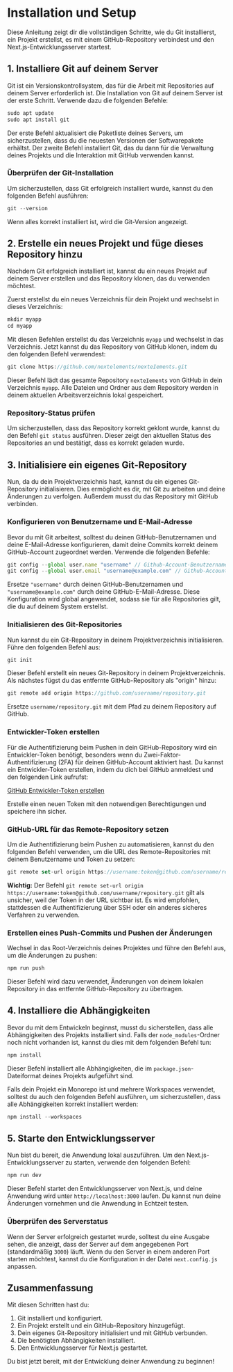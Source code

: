 # Installation und Setup

Diese Anleitung zeigt dir die vollständigen Schritte, wie du Git installierst, ein Projekt erstellst, es mit einem GitHub-Repository verbindest und den Next.js-Entwicklungsserver startest.

## 1. Installiere Git auf deinem Server

Git ist ein Versionskontrollsystem, das für die Arbeit mit Repositories auf deinem Server erforderlich ist. Die Installation von Git auf deinem Server ist der erste Schritt. Verwende dazu die folgenden Befehle:

```js
sudo apt update
sudo apt install git
```

Der erste Befehl aktualisiert die Paketliste deines Servers, um sicherzustellen, dass du die neuesten Versionen der Softwarepakete erhältst. Der zweite Befehl installiert Git, das du dann für die Verwaltung deines Projekts und die Interaktion mit GitHub verwenden kannst.

### Überprüfen der Git-Installation

Um sicherzustellen, dass Git erfolgreich installiert wurde, kannst du den folgenden Befehl ausführen:

```js
git --version
```

Wenn alles korrekt installiert ist, wird die Git-Version angezeigt.

## 2. Erstelle ein neues Projekt und füge dieses Repository hinzu

Nachdem Git erfolgreich installiert ist, kannst du ein neues Projekt auf deinem Server erstellen und das Repository klonen, das du verwenden möchtest.

Zuerst erstellst du ein neues Verzeichnis für dein Projekt und wechselst in dieses Verzeichnis:

```js
mkdir myapp
cd myapp
```

Mit diesen Befehlen erstellst du das Verzeichnis `myapp` und wechselst in das Verzeichnis. Jetzt kannst du das Repository von GitHub klonen, indem du den folgenden Befehl verwendest:

```js
git clone https://github.com/nextelements/nexteIements.git
```

Dieser Befehl lädt das gesamte Repository `nexteIements` von GitHub in dein Verzeichnis `myapp`. Alle Dateien und Ordner aus dem Repository werden in deinem aktuellen Arbeitsverzeichnis lokal gespeichert.

### Repository-Status prüfen

Um sicherzustellen, dass das Repository korrekt geklont wurde, kannst du den Befehl `git status` ausführen. Dieser zeigt den aktuellen Status des Repositories an und bestätigt, dass es korrekt geladen wurde.

## 3. Initialisiere ein eigenes Git-Repository

Nun, da du dein Projektverzeichnis hast, kannst du ein eigenes Git-Repository initialisieren. Dies ermöglicht es dir, mit Git zu arbeiten und deine Änderungen zu verfolgen. Außerdem musst du das Repository mit GitHub verbinden.

### Konfigurieren von Benutzername und E-Mail-Adresse

Bevor du mit Git arbeitest, solltest du deinen GitHub-Benutzernamen und deine E-Mail-Adresse konfigurieren, damit deine Commits korrekt deinem GitHub-Account zugeordnet werden. Verwende die folgenden Befehle:

```js
git config --global user.name "username" // Github-Account-Benutzername
git config --global user.email "username@example.com" // Github-Account-E-Mail
```

Ersetze `"username"` durch deinen GitHub-Benutzernamen und `"username@example.com"` durch deine GitHub-E-Mail-Adresse. Diese Konfiguration wird global angewendet, sodass sie für alle Repositories gilt, die du auf deinem System erstellst.

### Initialisieren des Git-Repositories

Nun kannst du ein Git-Repository in deinem Projektverzeichnis initialisieren. Führe den folgenden Befehl aus:

```js
git init
```

Dieser Befehl erstellt ein neues Git-Repository in deinem Projektverzeichnis. Als nächstes fügst du das entfernte GitHub-Repository als "origin" hinzu:

```js
git remote add origin https://github.com/username/repository.git
```

Ersetze `username/repository.git` mit dem Pfad zu deinem Repository auf GitHub.

### Entwickler-Token erstellen

Für die Authentifizierung beim Pushen in dein GitHub-Repository wird ein Entwickler-Token benötigt, besonders wenn du Zwei-Faktor-Authentifizierung (2FA) für deinen GitHub-Account aktiviert hast. Du kannst ein Entwickler-Token erstellen, indem du dich bei GitHub anmeldest und den folgenden Link aufrufst:

[GitHub Entwickler-Token erstellen](https://github.com/settings/tokens/new)

Erstelle einen neuen Token mit den notwendigen Berechtigungen und speichere ihn sicher.

### GitHub-URL für das Remote-Repository setzen

Um die Authentifizierung beim Pushen zu automatisieren, kannst du den folgenden Befehl verwenden, um die URL des Remote-Repositories mit deinem Benutzername und Token zu setzen:

```js
git remote set-url origin https://username:token@github.com/username/repository.git
```

**Wichtig:** Der Befehl `git remote set-url origin https://username:token@github.com/username/repository.git` gilt als unsicher, weil der Token in der URL sichtbar ist. Es wird empfohlen, stattdessen die Authentifizierung über SSH oder ein anderes sicheres Verfahren zu verwenden.

### Erstellen eines Push-Commits und Pushen der Änderungen

Wechsel in das Root-Verzeichnis deines Projektes und führe den Befehl aus, um die Änderungen zu pushen:

```js
npm run push
```

Dieser Befehl wird dazu verwendet, Änderungen von deinem lokalen Repository in das entfernte GitHub-Repository zu übertragen.

## 4. Installiere die Abhängigkeiten

Bevor du mit dem Entwickeln beginnst, musst du sicherstellen, dass alle Abhängigkeiten des Projekts installiert sind. Falls der `node_modules`-Ordner noch nicht vorhanden ist, kannst du dies mit dem folgenden Befehl tun:

```js
npm install
```

Dieser Befehl installiert alle Abhängigkeiten, die im `package.json`-Dateiformat deines Projekts aufgeführt sind.

Falls dein Projekt ein Monorepo ist und mehrere Workspaces verwendet, solltest du auch den folgenden Befehl ausführen, um sicherzustellen, dass alle Abhängigkeiten korrekt installiert werden:

```js
npm install --workspaces
```

## 5. Starte den Entwicklungsserver

Nun bist du bereit, die Anwendung lokal auszuführen. Um den Next.js-Entwicklungsserver zu starten, verwende den folgenden Befehl:

```js
npm run dev
```

Dieser Befehl startet den Entwicklungsserver von Next.js, und deine Anwendung wird unter `http://localhost:3000` laufen. Du kannst nun deine Änderungen vornehmen und die Anwendung in Echtzeit testen.

### Überprüfen des Serverstatus

Wenn der Server erfolgreich gestartet wurde, solltest du eine Ausgabe sehen, die anzeigt, dass der Server auf dem angegebenen Port (standardmäßig `3000`) läuft. Wenn du den Server in einem anderen Port starten möchtest, kannst du die Konfiguration in der Datei `next.config.js` anpassen.

## Zusammenfassung

Mit diesen Schritten hast du:
1. Git installiert und konfiguriert.
2. Ein Projekt erstellt und ein GitHub-Repository hinzugefügt.
3. Dein eigenes Git-Repository initialisiert und mit GitHub verbunden.
4. Die benötigten Abhängigkeiten installiert.
5. Den Entwicklungsserver für Next.js gestartet.

Du bist jetzt bereit, mit der Entwicklung deiner Anwendung zu beginnen!